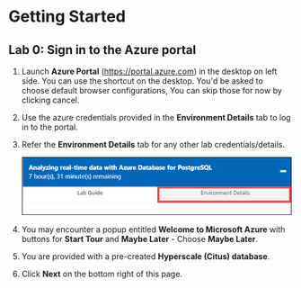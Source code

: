 # Getting Started

## **Lab 0: Sign in to the Azure portal**

1. Launch **Azure Portal** (https://portal.azure.com) in the desktop on left side. You can use the shortcut on the desktop. You'd be asked to choose default browser configurations, You can skip those for now by clicking cancel.

2. Use the azure credentials provided in the **Environment Details** tab to log in to the portal.

3. Refer the **Environment Details** tab for any other lab credentials/details.

   ![](images/environmentdetails.png)

4. You may encounter a popup entitled **Welcome to Microsoft Azure** with buttons for **Start Tour** and **Maybe Later** - Choose **Maybe Later**.

5. You are provided with a pre-created **Hyperscale (Citus) database**.

6. Click **Next** on the bottom right of this page.
